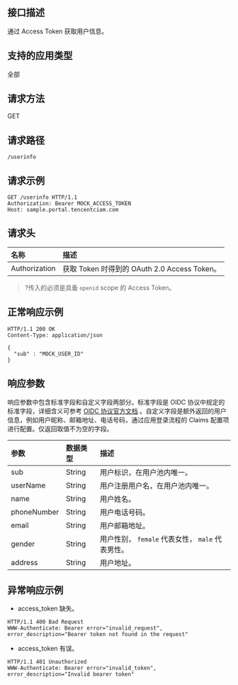 ## 接口描述
通过 Access Token 获取用户信息。

## 支持的应用类型
全部

## 请求方法
GET

## 请求路径
```
/userinfo
```

## 请求示例
```
GET /userinfo HTTP/1.1
Authorization: Bearer MOCK_ACCESS_TOKEN
Host: sample.portal.tencentciam.com
```

## 请求头
| 名称          | 描述                                          |
| :------------ | :-------------------------------------------- |
| Authorization | 获取 Token 时得到的 OAuth 2.0 Access Token。 |
>?传入的必须是具备 `openid` scope 的 Access Token。



## 正常响应示例
```
HTTP/1.1 200 OK
Content-Type: application/json

{
  "sub" : "MOCK_USER_ID"
}
```


## 响应参数
响应参数中包含标准字段和自定义字段两部分。标准字段是 OIDC 协议中规定的标准字段，详细含义可参考 [OIDC 协议官方文档](https://openid.net/specs/openid-connect-core-1_0.html#IDToken) 。自定义字段是额外返回的用户信息，例如用户昵称、邮箱地址、电话号码，通过应用登录流程的 Claims 配置项进行配置。仅返回取值不为空的字段。

| 参数        | 数据类型 | 描述                                             |
| :---------- | :------- | :----------------------------------------------- |
| sub         | String   | 用户标识，在用户池内唯一。                       |
| userName    | String   | 用户注册用户名，在用户池内唯一。                 |
| name        | String   | 用户姓名。                                       |
| phoneNumber | String   | 用户电话号码。                                   |
| email       | String   | 用户邮箱地址。                                   |
| gender      | String   | 用户性别， `female` 代表女性， `male` 代表男性。 |
| address     | String   | 用户地址。                                       |




## 异常响应示例
- access_token 缺失。
```
HTTP/1.1 400 Bad Request
WWW-Authenticate: Bearer error="invalid_request", error_description="Bearer token not found in the request"
```
- access_token 有误。
```
HTTP/1.1 401 Unauthorized
WWW-Authenticate: Bearer error="invalid_token", error_description="Invalid bearer token"
```
